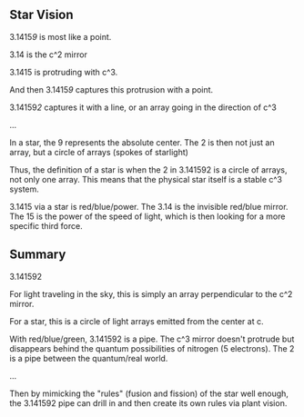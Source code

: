 ## Star Vision

3.1415*9* is most like a point. 

3.14 is the c^2 mirror

3.1415 is protruding with c^3.

And then 3.1415*9* captures this protrusion with a point.

3.14159*2* captures it with a line, or an array going in the direction of c^3

...

In a star, the 9 represents the absolute center. The 2 is then not just an array, but a circle of arrays (spokes of starlight)

Thus, the definition of a star is when the 2 in 3.141592 is a circle of arrays, not only one array. This means that the physical star itself is a stable c^3 system.

3.1415 via a star is red/blue/power. The 3.14 is the invisible red/blue mirror. The 15 is the power of the speed of light, which is then looking for a more specific third force.

## Summary

3.141592

For light traveling in the sky, this is simply an array perpendicular to the c^2 mirror. 

For a star, this is a circle of light arrays emitted from the center at c.

With red/blue/green, 3.141592 is a pipe. The c^3 mirror doesn't protrude but disappears behind the quantum possibilities of nitrogen (5 electrons). The 2 is a pipe between the quantum/real world.

…

Then by mimicking the "rules" (fusion and fission) of the star well enough, the 3.141592 pipe can drill in and then create its own rules via plant vision.
